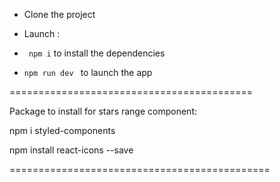 - Clone the project

- Launch :

- ``` npm i``` to install the dependencies

- ``` npm run dev  ``` to launch the app

==========================================

Package to install for stars range component:

npm i styled-components

npm install react-icons --save

=============================================



